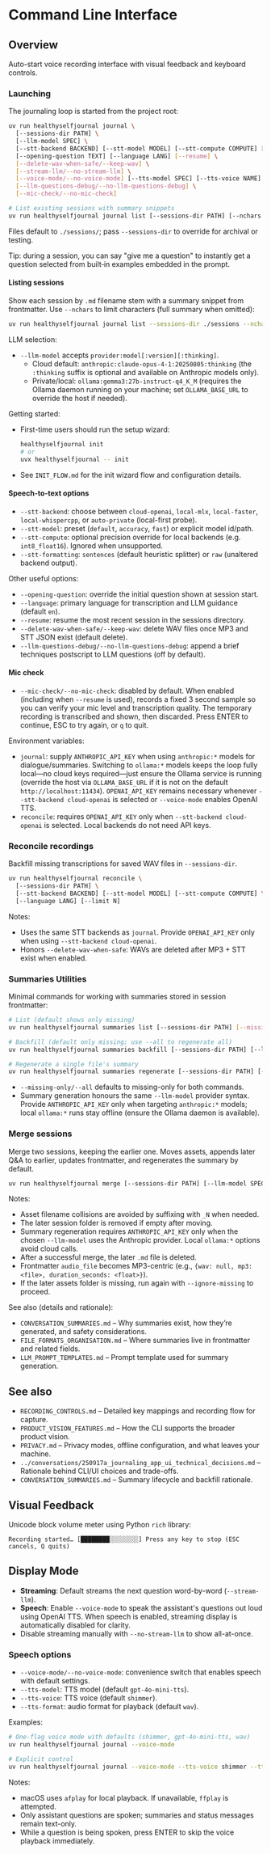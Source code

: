 # Command Line Interface

## Overview

Auto-start voice recording interface with visual feedback and keyboard controls.

### Launching

The journaling loop is started from the project root:

```bash
uv run healthyselfjournal journal \
  [--sessions-dir PATH] \
  [--llm-model SPEC] \
  [--stt-backend BACKEND] [--stt-model MODEL] [--stt-compute COMPUTE] [--stt-formatting MODE] \
  [--opening-question TEXT] [--language LANG] [--resume] \
  [--delete-wav-when-safe/--keep-wav] \
  [--stream-llm/--no-stream-llm] \
  [--voice-mode/--no-voice-mode] [--tts-model SPEC] [--tts-voice NAME] [--tts-format FORMAT] \
  [--llm-questions-debug/--no-llm-questions-debug] \
  [--mic-check/--no-mic-check]

# List existing sessions with summary snippets
uv run healthyselfjournal journal list [--sessions-dir PATH] [--nchars N]
```

Files default to `./sessions/`; pass `--sessions-dir` to override for archival or testing.

Tip: during a session, you can say "give me a question" to instantly get a question selected from built‑in examples embedded in the prompt.
#### Listing sessions

Show each session by `.md` filename stem with a summary snippet from frontmatter. Use `--nchars` to limit characters (full summary when omitted):

```bash
uv run healthyselfjournal journal list --sessions-dir ./sessions --nchars 200
```


LLM selection:

- `--llm-model` accepts `provider:model[:version][:thinking]`.
  - Cloud default: `anthropic:claude-opus-4-1:20250805:thinking` (the `:thinking` suffix is optional and available on Anthropic models only).
  - Private/local: `ollama:gemma3:27b-instruct-q4_K_M` (requires the Ollama daemon running on your machine; set `OLLAMA_BASE_URL` to override the host if needed).

Getting started:

- First-time users should run the setup wizard:
  ```bash
  healthyselfjournal init
  # or
  uvx healthyselfjournal -- init
  ```
- See `INIT_FLOW.md` for the init wizard flow and configuration details.

#### Speech-to-text options

- `--stt-backend`: choose between `cloud-openai`, `local-mlx`, `local-faster`, `local-whispercpp`, or `auto-private` (local-first probe).
- `--stt-model`: preset (`default`, `accuracy`, `fast`) or explicit model id/path.
- `--stt-compute`: optional precision override for local backends (e.g. `int8_float16`). Ignored when unsupported.
- `--stt-formatting`: `sentences` (default heuristic splitter) or `raw` (unaltered backend output).

Other useful options:

- `--opening-question`: override the initial question shown at session start.
- `--language`: primary language for transcription and LLM guidance (default `en`).
- `--resume`: resume the most recent session in the sessions directory.
- `--delete-wav-when-safe/--keep-wav`: delete WAV files once MP3 and STT JSON exist (default delete).
- `--llm-questions-debug/--no-llm-questions-debug`: append a brief techniques postscript to LLM questions (off by default).

#### Mic check

- `--mic-check/--no-mic-check`: disabled by default. When enabled (including when `--resume` is used), records a fixed 3 second sample so you can verify your mic level and transcription quality. The temporary recording is transcribed and shown, then discarded. Press ENTER to continue, ESC to try again, or `q` to quit.

Environment variables:

- `journal`: supply `ANTHROPIC_API_KEY` when using `anthropic:*` models for dialogue/summaries. Switching to `ollama:*` models keeps the loop fully local—no cloud keys required—just ensure the Ollama service is running (override the host via `OLLAMA_BASE_URL` if it is not on the default `http://localhost:11434`). `OPENAI_API_KEY` remains necessary whenever `--stt-backend cloud-openai` is selected or `--voice-mode` enables OpenAI TTS.
- `reconcile`: requires `OPENAI_API_KEY` only when `--stt-backend cloud-openai` is selected. Local backends do not need API keys.

### Reconcile recordings

Backfill missing transcriptions for saved WAV files in `--sessions-dir`.

```bash
uv run healthyselfjournal reconcile \
  [--sessions-dir PATH] \
  [--stt-backend BACKEND] [--stt-model MODEL] [--stt-compute COMPUTE] \
  [--language LANG] [--limit N]
```

Notes:
- Uses the same STT backends as `journal`. Provide `OPENAI_API_KEY` only when using `--stt-backend cloud-openai`.
- Honors `--delete-wav-when-safe`: WAVs are deleted after MP3 + STT exist when enabled.

### Summaries Utilities

Minimal commands for working with summaries stored in session frontmatter:

```bash
# List (default shows only missing)
uv run healthyselfjournal summaries list [--sessions-dir PATH] [--missing-only/--all]

# Backfill (default only missing; use --all to regenerate all)
uv run healthyselfjournal summaries backfill [--sessions-dir PATH] [--llm-model SPEC] [--missing-only/--all] [--limit N]

# Regenerate a single file's summary
uv run healthyselfjournal summaries regenerate [--sessions-dir PATH] [--llm-model SPEC] yyMMdd_HHmm[.md]
```

- `--missing-only/--all` defaults to missing-only for both commands.
- Summary generation honours the same `--llm-model` provider syntax. Provide `ANTHROPIC_API_KEY` only when targeting `anthropic:*` models; local `ollama:*` runs stay offline (ensure the Ollama daemon is available).

### Merge sessions

Merge two sessions, keeping the earlier one. Moves assets, appends later Q&A to earlier, updates frontmatter, and regenerates the summary by default.

```bash
uv run healthyselfjournal merge [--sessions-dir PATH] [--llm-model SPEC] [--regenerate/--no-regenerate] [--dry-run] [--ignore-missing] yyMMdd_HHmm[.md] yyMMdd_HHmm[.md]
```

Notes:
- Asset filename collisions are avoided by suffixing with `_N` when needed.
- The later session folder is removed if empty after moving.
- Summary regeneration requires `ANTHROPIC_API_KEY` only when the chosen `--llm-model` uses the Anthropic provider. Local `ollama:*` options avoid cloud calls.
 - After a successful merge, the later `.md` file is deleted.
 - Frontmatter `audio_file` becomes MP3-centric (e.g., `{wav: null, mp3: <file>, duration_seconds: <float>}`).
 - If the later assets folder is missing, run again with `--ignore-missing` to proceed.

See also (details and rationale):
- `CONVERSATION_SUMMARIES.md` – Why summaries exist, how they’re generated, and safety considerations.
- `FILE_FORMATS_ORGANISATION.md` – Where summaries live in frontmatter and related fields.
- `LLM_PROMPT_TEMPLATES.md` – Prompt template used for summary generation.

## See also

- `RECORDING_CONTROLS.md` – Detailed key mappings and recording flow for capture.
- `PRODUCT_VISION_FEATURES.md` – How the CLI supports the broader product vision.
- `PRIVACY.md` – Privacy modes, offline configuration, and what leaves your machine.
- `../conversations/250917a_journaling_app_ui_technical_decisions.md` – Rationale behind CLI/UI choices and trade-offs.
- `CONVERSATION_SUMMARIES.md` – Summary lifecycle and backfill rationale.

## Visual Feedback

Unicode block volume meter using Python `rich` library:
```
Recording started… [████████░░░░░░░░] Press any key to stop (ESC cancels, Q quits)
```

## Display Mode

- **Streaming**: Default streams the next question word-by-word (`--stream-llm`).
- **Speech**: Enable `--voice-mode` to speak the assistant's questions out loud using OpenAI TTS. When speech is enabled, streaming display is automatically disabled for clarity.
- Disable streaming manually with `--no-stream-llm` to show all-at-once.

### Speech options

- `--voice-mode/--no-voice-mode`: convenience switch that enables speech with default settings.
- `--tts-model`: TTS model (default `gpt-4o-mini-tts`).
- `--tts-voice`: TTS voice (default `shimmer`).
- `--tts-format`: audio format for playback (default `wav`).

Examples:
```bash
# One-flag voice mode with defaults (shimmer, gpt-4o-mini-tts, wav)
uv run healthyselfjournal journal --voice-mode

# Explicit control
uv run healthyselfjournal journal --voice-mode --tts-voice shimmer --tts-model gpt-4o-mini-tts --tts-format wav
```

Notes:
- macOS uses `afplay` for local playback. If unavailable, `ffplay` is attempted.
- Only assistant questions are spoken; summaries and status messages remain text-only.
 - While a question is being spoken, press ENTER to skip the voice playback immediately.
